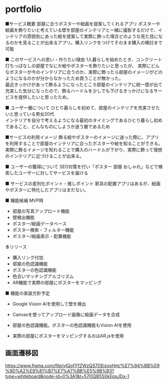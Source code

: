 # portfolio
■サービス概要
部屋に合うポスターや絵画を提案してくれるアプリ
ポスターや絵画を飾りたいと考えている壁を部屋のインテリアと一緒に撮影するだけで、インテリアの雰囲気にあった絵を提案して実際に飾った場合どのような見た目になるのかを見ることが出来るアプリ。購入リンクをつけてそのまま購入の検討まで可能

■ このサービスへの思い・作りたい理由
1人暮らしを始めたとき、コンクリート打ちっぱなしの部屋でなにか絵やポスターを飾りたいと思ったが、  実際にどんなポスターが今のインテリアに合うのか、実際に飾ったら部屋のイメージがどのようになるのかが分からなかったため買うことが無かった。  
最近きっかけがあって飾るようになったところ部屋のインテリアに統一感が出て充実した気分になったので、飾るハードルを少しでも下げるきっかけになるサービスを提供したいと思ったため。

■ ユーザー層について
ひとり暮らしを初めて、部屋のインテリアを充実させたいと思っている男女20代  
インテリアを自分で考えるようになる最初のタイミングであるひとり暮らし初めであること、どんなものにしようか迷う層であるため

■サービスの利用イメージ
飾る絵やポスターのイメージに迷った際に、アプリを利用することで部屋のインテリアに合ったポスターや絵を知ることができる。  
実際に飾るイメージを知れることで購入のハードルが下がり、実際に飾って理想のインテリアに近づけることが出来る。

■ ユーザーの獲得について
SEO対策を行い「ポスター 部屋 おしゃれ」などで検索したユーザーに対してサービスを届ける

■ サービスの差別化ポイント・推しポイント
家具の配置アプリはあるが、絵画やポスターに特化したアプリはまだない。  

■ 機能候補
MVP時
- 部屋の写真アップロード機能
- 壁検出機能
- ポスター/絵画データベース
- ポスター検索・フィルター機能
- ポスター/絵画表示・配置機能

本リリース
- 購入リンク付加
- 部屋の色認識機能
- ポスターの色認識機能
- 色合いマッチングアルゴリズム
- AR機能で実際の部屋にポスターをマッピング


■ 機能の実装方針予定
- Google Vision AIを使用して壁を検出
- Canvasを使ってアップロード画像に絵画データを合成

- 部屋の色認識機能。ポスターの色認識機能もVision AIを使用
- 実際の部屋にポスターをマッピングするのはAR.jsを使用

## 画面遷移図
https://www.figma.com/file/yIQoFFfZWzQS7DEjzxoHnt/%E7%94%BB%E9%9D%A2%E9%81%B7%E7%A7%BB%E5%9B%B3?type=whiteboard&node-id=0%3A1&t=57l0QB5S0kEpsJDx-1